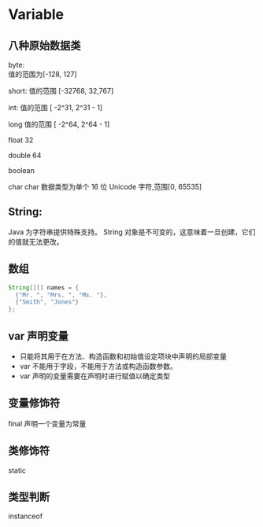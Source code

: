 # Variable

## 八种原始数据类
byte:   
值的范围为[-128, 127]

short:
值的范围 [-32768, 32,767]

int:
值的范围 [ -2^31, 2^31 - 1]

long
值的范围 [ -2^64, 2^64 - 1]

float 
32

double
64

boolean

char
char 数据类型为单个 16 位 Unicode 字符,范围[0, 65535]


## String: 
Java 为字符串提供特殊支持。
String 对象是不可变的，这意味着一旦创建，它们的值就无法更改。


## 数组
```java
String[][] names = {
  {"Mr. ", "Mrs. ", "Ms. "},
  {"Smith", "Jones"}
};
```

## var 声明变量
- 只能将其用于在方法、构造函数和初始值设定项块中声明的局部变量
- var 不能用于字段，不能用于方法或构造函数参数。
- var 声明的变量需要在声明时进行赋值以确定类型


## 变量修饰符
final 声明一个变量为常量

## 类修饰符
static


## 类型判断
instanceof